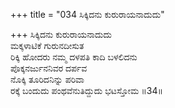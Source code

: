 +++
title = "034 ಸಿಕ್ಕಿದನು ಕುರುರಾಯನಾದುದು"

+++
ಸಿಕ್ಕಿದನು ಕುರುರಾಯನಾದುದು   
ಮಕ್ಕಳಾಟಿಕೆ ಗುರುನದೀಸುತ   
ರಿಕ್ಕಿ ಹೋದರು ನಮ್ಮ ದಳಪತಿ ಕಾದಿ ಬಳಲಿದನು   
ಪೊಕ್ಕನರ್ಜುನನಿವರ ದರ್ಪವ   
ನೊಕ್ಕಿ ತೂರಿದನಿನ್ನು ಪರಿವಾ   
ರಕ್ಕೆ ಬಂದುದು ಪಂಥವೆನುತಿದ್ದುದು ಭಟಸ್ತೋಮ     ॥34॥